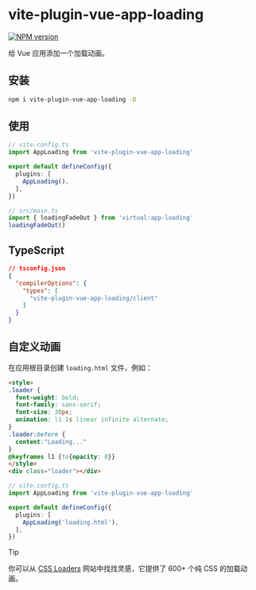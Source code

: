 # vite-plugin-vue-app-loading

[![NPM version](https://img.shields.io/npm/v/vite-plugin-vue-app-loading?color=a1b858&label=)](https://www.npmjs.com/package/vite-plugin-vue-app-loading)

给 Vue 应用添加一个加载动画。

## 安装

```bash
npm i vite-plugin-vue-app-loading -D
```

## 使用

```ts
// vite.config.ts
import AppLoading from 'vite-plugin-vue-app-loading'

export default defineConfig({
  plugins: [
    AppLoading(),
  ],
})
```

```ts
// src/main.ts
import { loadingFadeOut } from 'virtual:app-loading'
loadingFadeOut()
```

## TypeScript

```json
// tsconfig.json
{
  "compilerOptions": {
    "types": [
      "vite-plugin-vue-app-loading/client"
    ]
  }
}
```

## 自定义动画

在应用根目录创建 `loading.html` 文件，例如：

```html
<style>
.loader {
  font-weight: bold;
  font-family: sans-serif;
  font-size: 30px;
  animation: l1 1s linear infinite alternate;
}
.loader:before {
  content:"Loading..."
}
@keyframes l1 {to{opacity: 0}}
</style>
<div class="loader"></div>
```

```ts
// vite.config.ts
import AppLoading from 'vite-plugin-vue-app-loading'

export default defineConfig({
  plugins: [
    AppLoading('loading.html'),
  ],
})
```

> [!TIP]
> 你可以从 [CSS Loaders](https://css-loaders.com/) 网站中找找灵感，它提供了 600+ 个纯 CSS 的加载动画。
